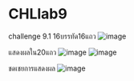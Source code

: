 # CHLlab9

challenge 9.1
16บรรทัด16แถว
![image](https://user-images.githubusercontent.com/113875544/193722722-28f98d1d-6438-44f2-8755-c54101bab37f.png)

แสดงผลใน20แถว
![image](https://user-images.githubusercontent.com/113875544/193723518-e98ae4cc-a33f-49df-b44e-759cf0aaa6f2.png)
![image](https://user-images.githubusercontent.com/113875544/193723539-deacee46-f339-4d77-a69f-56604f2962ff.png)

ชดเชยการแสดงผล
![image](https://user-images.githubusercontent.com/113875544/193723165-0c343dc8-284a-4029-88a5-910ed3bae475.png)


